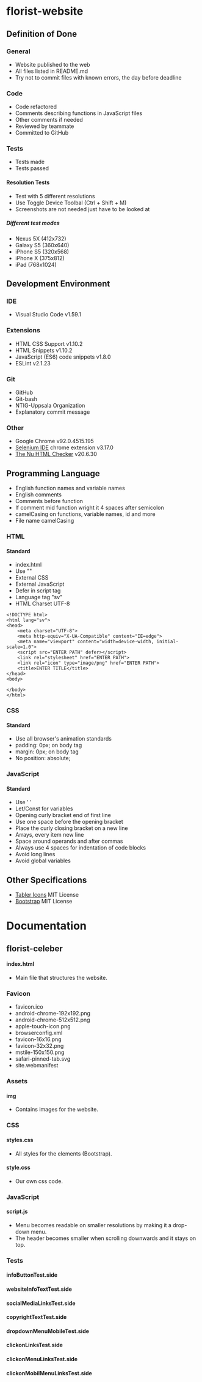 # florist-website


## Definition of Done

### General
- Website published to the web
- All files listed in README.md
- Try not to commit files with known errors, the day before deadline

### Code
- Code refactored
- Comments describing functions in JavaScript files
- Other comments if needed
- Reviewed by teammate
- Committed to GitHub

### Tests
- Tests made
- Tests passed

#### Resolution Tests
- Test with 5 different resolutions
- Use Toggle Device Toolbal (Ctrl + Shift + M)
- Screenshots are not needed just have to be looked at

##### Different test modes
- Nexus 5X (412x732)
- Galaxy S5 (360x640)
- iPhone S5 (320x568)
- iPhone X (375x812)
- iPad (768x1024)

## Development Environment

### IDE
- Visual Studio Code v1.59.1

### Extensions
- HTML CSS Support v1.10.2
- HTML Snippets v1.10.2
- JavaScript (ES6) code snippets v1.8.0
- ESLint v2.1.23

### Git
- GitHub
- Git-bash
- NTIG-Uppsala Organization
- Explanatory commit message

### Other
- Google Chrome v92.0.4515.195
- [Selenium IDE](https://chrome.google.com/webstore/detail/selenium-ide/mooikfkahbdckldjjndioackbalphokd) chrome extension v3.17.0
- [The Nu HTML Checker](https://validator.github.io/validator/) v20.6.30

## Programming Language
- English function names and variable names
- English comments
- Comments before function
- If comment mid function wright it 4 spaces after semicolon
- camelCasing on functions, variable names, id and more
- File name camelCasing

### HTML
#### Standard
- index.html
- Use ""
- External CSS
- External JavaScript
- Defer in script tag
- Language tag "sv"
- HTML Charset UTF-8
```
<!DOCTYPE html>
<html lang="sv">
<head>
    <meta charset="UTF-8">
    <meta http-equiv="X-UA-Compatible" content="IE=edge">
    <meta name="viewport" content="width=device-width, initial-scale=1.0">
    <script src="ENTER PATH" defer></script>
    <link rel="stylesheet" href="ENTER PATH">
    <link rel="icon" type="image/png" href="ENTER PATH">
    <title>ENTER TITLE</title>
</head>
<body>

</body>
</html>
```

### CSS
#### Standard
- Use all browser's animation standards
- padding: 0px; on body tag
- margin: 0px; on body tag
- No position: absolute;

### JavaScript
#### Standard
- Use ' '
- Let/Const for variables
- Opening curly bracket end of first line
- Use one space before the opening bracket
- Place the curly closing bracket on a new line
- Arrays, every item new line
- Space around operands and after commas
- Always use 4 spaces for indentation of code blocks
- Avoid long lines
- Avoid global variables

## Other Specifications

- [Tabler Icons](https://tablericons.com/) MIT License
- [Bootstrap](https://github.com/startbootstrap/startbootstrap-agency) MIT License

# Documentation

## florist-celeber

#### index.html
- Main file that structures the website.

### Favicon
- favicon.ico
- android-chrome-192x192.png
- android-chrome-512x512.png
- apple-touch-icon.png
- browserconfig.xml
- favicon-16x16.png
- favicon-32x32.png
- mstile-150x150.png
- safari-pinned-tab.svg
- site.webmanifest

### Assets
#### img
- Contains images for the website.

### CSS
#### styles.css
- All styles for the elements (Bootstrap).
#### style.css
- Our own css code.

### JavaScript
#### script.js
- Menu becomes readable on smaller resolutions by making it a drop-down menu.
- The header becomes smaller when scrolling downwards and it stays on top.

### Tests
#### infoButtonTest.side
#### websiteInfoTextTest.side
#### socialMediaLinksTest.side
#### copyrightTextTest.side
#### dropdownMenuMobileTest.side
#### clickonLinksTest.side
#### clickonMenuLinksTest.side
#### clickonMobilMenuLinksTest.side
